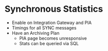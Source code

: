<!SLIDE>
# Synchronous Statistics
* Enable on Integration Gateway and PIA
* Timings for all SYNC messages
* Have an Archiving Plan
  * PIA page becomes unresponsive
  * Stats can be queried via SQL
